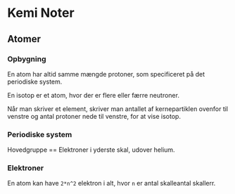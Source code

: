 
# Kemi Noter

## Atomer

### Opbygning

En atom har altid samme mængde protoner, som specificeret på det periodiske system.

En isotop er et atom, hvor der er flere eller færre neutroner.

Når man skriver et element, skriver man antallet af kernepartiklen ovenfor til venstre og antal protoner nede til venstre, for at vise isotop.

### Periodiske system

Hovedgruppe == Elektroner i yderste skal, udover helium.

### Elektroner

En atom kan have `2*n^2` elektron i alt, hvor `n` er antal skalleantal skallerr.

